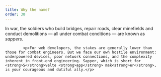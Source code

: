 ```yaml
---
title: Why the name?
order: 30
---
```


<p>In war, the soldiers who build bridges, repair roads, clear minefields and conduct demolitions — all under combat conditions — are known as <em>sappers</em>.</p>

			<p>For web developers, the stakes are generally lower than those for combat engineers. But we face our own hostile environment: underpowered devices, poor network connections, and the complexity inherent in front-end engineering. Sapper, which is short for <strong>S</strong>velte <strong>app</strong> mak<strong>er</strong>, is your courageous and dutiful ally.</p>